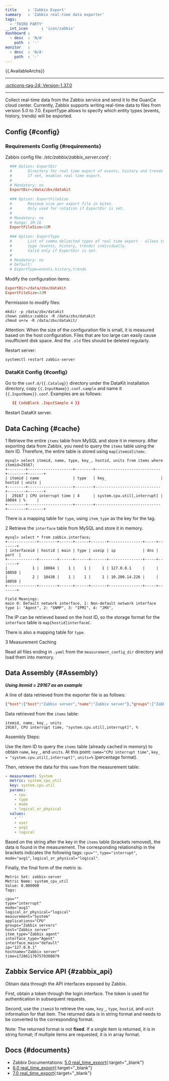 ```yaml
---
title     : 'Zabbix Export'
summary   : 'Zabbix real-time data exporter'
tags:
  - 'THIRD PARTY'
__int_icon      : 'icon/zabbix'
dashboard :
  - desc  : 'N/A'
    path  : '-'
monitor   :
  - desc  : 'N/A'
    path  : '-'
---
```



{{.AvailableArchs}}

---

[:octicons-tag-24: Version-1.37.0](../datakit/changelog.md#cl-1.37.0)

---

Collect real-time data from the Zabbix service and send it to the GuanCe cloud center. Currently, Zabbix supports writing real-time data to files from version 5.0 to 7.0.
ExportType allows to specify which entity types (events, history, trends) will be exported.

## Config {#config}

### Requirements Config {#requirements}

Zabbix config file: */etc/zabbix/zabbix_server.conf* :

```toml
  ### Option: ExportDir
  #       Directory for real time export of events, history and trends in newline delimited JSON format.
  #       If set, enables real time export.
  #
  # Mandatory: no
  ExportDir=/data/zbx/datakit
  
  ### Option: ExportFileSize
  #       Maximum size per export file in bytes.
  #       Only used for rotation if ExportDir is set.
  #
  # Mandatory: no
  # Range: 1M-1G
  ExportFileSize=32M
  
  ### Option: ExportType
  #       List of comma delimited types of real time export - allows to control export entities by their
  #       type (events, history, trends) individually.
  #       Valid only if ExportDir is set.
  #
  # Mandatory: no
  # Default:
  # ExportType=events,history,trends
```

Modify the configuration items:

```toml
ExportDir=/data/zbx/datakit
ExportFileSize=32M
```

Permission to modify files:

```shell
mkdir -p /data/zbx/datakit
chown zabbix:zabbix -R /data/zbx/datakit
chmod u+rw -R /data/zbx/datakit/
```

Attention: When the size of the configuration file is small, it is measured based on the host configuration. Files that are too large can easily cause insufficient disk space. And the `.old` files should be deleted regularly.

Restart server:

```shell
systemctl restart zabbix-server
```

### DataKit Config {#config}

Go to the `conf.d/{{.Catalog}}` directory under the DataKit installation directory, copy `{{.InputName}}.conf.sample` and name it `{{.InputName}}.conf`. Examples are as follows:

```toml
   {{ CodeBlock .InputSample 4 }}
```

Restart DataKit server.

## Data Caching {#cache}

1 Retrieve the entire `items` table from MySQL and store it in memory. After exporting data from Zabbix, you need to query the `items` table using the item ID. Therefore, the entire table is stored using `map[itemid]itemc`.

```text
mysql> select itemid, name, type, key_, hostid, units from items where itemid=29167;
+--------+--------------------+--------+-----------------------------+--------+-------+
| itemid | name               | type   | key_                        | hostid | units |
+--------+--------------------+--------+-----------------------------+--------+-------+
|  29167 | CPU interrupt time | 4      | system.cpu.util[,interrupt] |  10084 | %     |
+--------+--------------------+--------+-----------------------------+--------+-------+
```

There is a mapping table for `type`, using `item_type` as the key for the tag.

2 Retrieve the `interface` table from MySQL and store it in memory.

```text
mysql> select * from zabbix.interface;
+-------------+--------+------+------+-------+---------------+-----+-------+
| interfaceid | hostid | main | type | useip | ip            | dns | port  |
+-------------+--------+------+------+-------+---------------+-----+-------+
|           1 |  10084 |    1 |    1 |     1 | 127.0.0.1     |     | 10050 |
|           2 |  10438 |    1 |    1 |     1 | 10.200.14.226 |     | 10050 |
+-------------+--------+------+------+-------+---------------+-----+-------+

Field Meanings:
main 0: Default network interface, 1: Non-default network interface
type 1: "Agent", 2: "SNMP", 3: "IPMI", 4: "JMX",
```

The IP can be retrieved based on the host ID, so the storage format for the `interface` table is `map[hostid]interfaceC`.

There is also a mapping table for `type`.

3 Measurement Caching

Read all files ending in `.yaml` from the `measurement_config_dir` directory and load them into memory.

## Data Assembly {#Assembly}

***Using itemid = 29167 as an example***

A line of data retrieved from the exporter file is as follows:

```json
{"host":{"host":"Zabbix server","name":"Zabbix server"},"groups":["Zabbix servers"],"applications":["CPU"],"itemid":29167,"name":"CPU interrupt time","clock":1728611707,"ns":570308079,"value":0.000000,"type":0}
```

Data retrieved from the `items` table:

```text
itemid, name, key_, units
29167, CPU interrupt time, "system.cpu.util[,interrupt]", %
```

Assembly Steps:

Use the item ID to query the `items` table (already cached in memory) to obtain `name`, `key_`, and `units`. At this point: `name="CPU interrupt time"`, `key_ = "system.cpu.util[,interrupt]"`, `units=%` (percentage format).

Then, retrieve the data for this `name` from the measurement table:

```yaml
- measurement: System
  metric: system_cpu_util
  key: system.cpu.util
  params:
    - cpu
    - type
    - mode
    - logical_or_physical
  values:
    - ''
    - user
    - avg1
    - logical
```

Based on the string after the key in the `items` table (brackets removed), the data is found in the measurement. The corresponding relationship in the brackets indicates the following tags: `cpu=""`, `type="interrupt"`, `mode="avg1"`, `logical_or_physical="logical"`.

Finally, the final form of the metric is:

```text
Metric Set: zabbix-server
Metric Name: system_cpu_util
Value: 0.000000
Tags:

cpu=""
type="interrupt"
mode="avg1"
logical_or_physical="logical"
measurement="System"
applications="CPU"
groups="Zabbix servers"
host="Zabbix server"
item_type="Zabbix agent"
interface_type="Agent"
interface_main="default"
ip="127.0.0.1"
hostname="Zabbix server"
time=1728611707570308079
```

## Zabbix Service API {#zabbix_api}

Obtain data through the API interfaces exposed by Zabbix.

First, obtain a token through the login interface. The token is used for authentication in subsequent requests.

Second, use the `itemid` to retrieve the `name`, `key_`, `type`, `hostid`, and `unit` information for that item. The returned data is in string format and needs to be converted to the corresponding format.

Note: The returned format is not **fixed**. If a single item is returned, it is in string format; if multiple items are requested, it is in array format.


## Docs {#documents}

- Zabbix Documentations: [5.0 real_time_export](https://www.zabbix.com/documentation/5.0/en/manual/appendix/install/real_time_export?hl=export){:target="_blank"}
- [6.0 real_time_export](https://www.zabbix.com/documentation/6.0/en/manual/appendix/install/real_time_export){:target="_blank"}
- [7.0 real_time_export](https://www.zabbix.com/documentation/current/en/manual/config/export/files){:target="_blank"}
